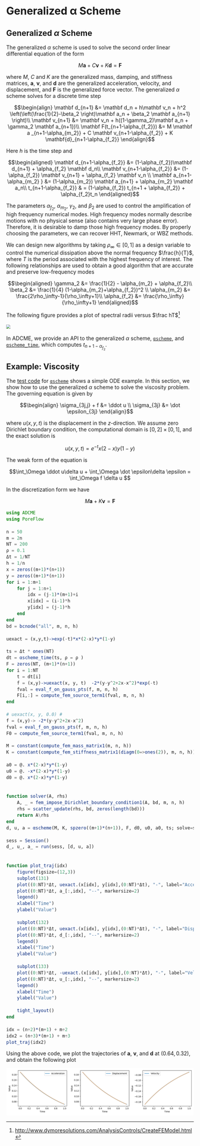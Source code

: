# Generalized α Scheme

## Generalized $\alpha$ Scheme

The generalized $\alpha$ scheme is used to solve the second order linear differential equation of the form 

$$M\mathbf{a} + C\mathbf v + K \mathbf d = \mathbf F$$

where $M$, $C$ and $K$ are the generalized mass, damping, and stiffness matrices, $\mathbf a$, $\mathbf v$, and $\mathbf d$ are the generalized acceleration, velocity, and displacement, and $\mathbf F$ is the generalized force vector. The generalized $\alpha$ scheme solves for a discrete time step

$$\begin{align}
\mathbf d_{n+1} &= \mathbf d_n + h\mathbf v_n + h^2 \left(\left(\frac{1}{2}-\beta_2 \right)\mathbf a_n + \beta_2 \mathbf a_{n+1}  \right)\\
\mathbf v_{n+1} &= \mathbf v_n + h((1-\gamma_2)\mathbf a_n + \gamma_2 \mathbf a_{n+1})\\
\mathbf F(t_{n+1-\alpha_{f_2}}) &= M \mathbf a _{n+1-\alpha_{m_2}} + C \mathbf v_{n+1-\alpha_{f_2}} + K \mathbf{d}_{n+1-\alpha_{f_2}}
\end{align}$$

Here $h$ is the time step and

$$\begin{aligned}
\mathbf d_{n+1-\alpha_{f_2}} &= (1-\alpha_{f_2})\mathbf d_{n+1} + \alpha_{f_2} \mathbf d_n\\
\mathbf v_{n+1-\alpha_{f_2}} &= (1-\alpha_{f_2}) \mathbf v_{n+1} + \alpha_{f_2} \mathbf v_n \\
\mathbf a_{n+1-\alpha_{m_2} } &= (1-\alpha_{m_2}) \mathbf a_{n+1} + \alpha_{m_2} \mathbf a_n\\
t_{n+1-\alpha_{f_2}} & = (1-\alpha_{f_2}) t_{n+1 + \alpha_{f_2}} + \alpha_{f_2}t_n
\end{aligned}$$

The parameters $\alpha_{f_2}$, $\alpha_{m_2}$, $\gamma_2$, and $\beta_2$ are used to control the amplification of high frequency numerical modes. High frequency modes normally describe motions with no physical sense (also contains very large phase error). Therefore, it is desirable to damp those high frequency modes. By properly choosing the parameters, we can recover HHT, Newmark, or WBZ methods. 

We can design new algorithms by taking $\rho_\infty\in [0,1]$ as a design variable to control the numerical dissipation above the normal frequency $\frac{h}{T}$, where $T$ is the period associated with the highest frequency of interest. The following relationships are used to obtain a good algorithm that are accurate and preserve low-frequency modes

$$\begin{aligned}
\gamma_2 &= \frac{1}{2} - \alpha_{m_2} + \alpha_{f_2}\\
\beta_2 &= \frac{1}{4} (1-\alpha_{m_2}+\alpha_{f_2})^2 \\
\alpha_{m_2} &= \frac{2\rho_\infty-1}{\rho_\infty+1}\\
\alpha_{f_2} &= \frac{\rho_\infty}{\rho_\infty+1}
\end{aligned}$$

The following figure provides a plot of spectral radii versus $\frac hT$[^radii]

<img src="http://www.dymoresolutions.com/AnalysisControls/figures/DIS_fig8.png" style="zoom:67%;" />

[^radii]: http://www.dymoresolutions.com/AnalysisControls/CreateFEModel.html

In ADCME, we provide an API to the generalized $\alpha$ scheme, [`αscheme`](@ref), and [`αscheme_time`](@ref), which computes $t_{n+1-\alpha_{f_2}}$.

## Example: Viscosity

The [test code](https://github.com/kailaix/ADCME.jl/blob/master/test/ode.jl#L33) for [`αscheme`](@ref) shows a simple ODE example. In this section, we show how to use the generalized $\alpha$ scheme to solve the viscosity problem. The governing equation is given by 

$$\begin{align}
\sigma_{3j,j} + f &= \ddot u \\
\sigma_{3j} &= \dot \epsilon_{3j}
\end{align}$$

where $u(x,y,t)$ is the displacement in the $z$-direction. We assume zero Dirichlet boundary condition,  the computational domain is $[0,2]\times [0,1]$, and the exact solution is

$$u(x, y, t) = e^{-t} x(2-x)y(1-y)$$

The weak form of the equation is 

$$\int_\Omega \ddot u\delta u + \int_\Omega \dot \epsilon\delta \epsilon = \int_\Omega f \delta u  $$

In the discretization form we have

$$M\mathbf{a} + K \mathbf{v} = \mathbf{F}$$

```julia
using ADCME
using PoreFlow 

n = 50
m = 2n
NT = 200
ρ = 0.1
Δt = 1/NT 
h = 1/n
x = zeros((m+1)*(n+1))
y = zeros((m+1)*(n+1))
for i = 1:m+1
    for j = 1:n+1
        idx = (j-1)*(m+1)+i 
        x[idx] = (i-1)*h 
        y[idx] = (j-1)*h 
    end
end
bd = bcnode("all", m, n, h)

uexact = (x,y,t)->exp(-t)*x*(2-x)*y*(1-y)

ts = Δt * ones(NT)
dt = αscheme_time(ts, ρ = ρ )
F = zeros(NT, (m+1)*(n+1))
for i = 1:NT 
    t = dt[i] 
    f = (x,y)->uexact(x, y, t)  -2*(y-y^2+2x-x^2)*exp(-t)
    fval = eval_f_on_gauss_pts(f, m, n, h)
    F[i,:] = compute_fem_source_term1(fval, m, n, h)
end

# uexact(x, y, 0.0) #
f = (x,y)-> -2*(y-y^2+2x-x^2)
fval = eval_f_on_gauss_pts(f, m, n, h)
F0 = compute_fem_source_term1(fval, m, n, h)

M = constant(compute_fem_mass_matrix1(m, n, h))
K = constant(compute_fem_stiffness_matrix1(diagm(0=>ones(2)), m, n, h))

a0 = @. x*(2-x)*y*(1-y)
u0 = @. -x*(2-x)*y*(1-y)
d0 = @. x*(2-x)*y*(1-y)


function solver(A, rhs)
    A, _ = fem_impose_Dirichlet_boundary_condition1(A, bd, m, n, h)
    rhs = scatter_update(rhs, bd, zeros(length(bd)))
    return A\rhs
end
d, u, a = αscheme(M, K, spzero((m+1)*(n+1)), F, d0, u0, a0, ts; solve=solver, ρ = ρ  )

sess = Session()
d_, u_, a_ = run(sess, [d, u, a])


function plot_traj(idx)
    figure(figsize=(12,3))
    subplot(131)
    plot((0:NT)*Δt, uexact.(x[idx], y[idx],(0:NT)*Δt), "-", label="Acceleration")
    plot((0:NT)*Δt, a_[:,idx], "--", markersize=2)
    legend()
    xlabel("Time")
    ylabel("Value")

    subplot(132)
    plot((0:NT)*Δt, uexact.(x[idx], y[idx],(0:NT)*Δt), "-", label="Displacement")
    plot((0:NT)*Δt, d_[:,idx], "--", markersize=2)
    legend()
    xlabel("Time")
    ylabel("Value")

    subplot(133)
    plot((0:NT)*Δt, -uexact.(x[idx], y[idx],(0:NT)*Δt), "-", label="Velocity")
    plot((0:NT)*Δt, u_[:,idx], "--", markersize=2)
    legend()
    xlabel("Time")
    ylabel("Value")

    tight_layout()
end

idx = (n÷2)*(m+1) + m÷2
idx2 = (n÷3)*(m+1) + m÷3
plot_traj(idx2)
```

Using the above code, we plot the trajectories of $\mathbf{a}$, $\mathbf{v}$, and $\mathbf{d}$ at $(0.64,0.32)$, and obtain the following plot 

![](./assets/alpha_visco.png)